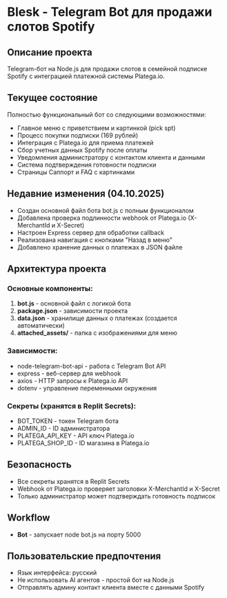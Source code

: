 # Blesk - Telegram Bot для продажи слотов Spotify

## Описание проекта
Telegram-бот на Node.js для продажи слотов в семейной подписке Spotify с интеграцией платежной системы Platega.io.

## Текущее состояние
Полностью функциональный бот со следующими возможностями:
- Главное меню с приветствием и картинкой (pick spt)
- Процесс покупки подписки (169 рублей)
- Интеграция с Platega.io для приема платежей
- Сбор учетных данных Spotify после оплаты
- Уведомления администратору с контактом клиента и данными
- Система подтверждения готовности подписки
- Страницы Саппорт и FAQ с картинками

## Недавние изменения (04.10.2025)
- Создан основной файл бота bot.js с полным функционалом
- Добавлена проверка подлинности webhook от Platega.io (X-MerchantId и X-Secret)
- Настроен Express сервер для обработки callback
- Реализована навигация с кнопками "Назад в меню"
- Добавлено хранение данных о платежах в JSON файле

## Архитектура проекта

### Основные компоненты:
1. **bot.js** - основной файл с логикой бота
2. **package.json** - зависимости проекта
3. **data.json** - хранилище данных о платежах (создается автоматически)
4. **attached_assets/** - папка с изображениями для меню

### Зависимости:
- node-telegram-bot-api - работа с Telegram Bot API
- express - веб-сервер для webhook
- axios - HTTP запросы к Platega.io API
- dotenv - управление переменными окружения

### Секреты (хранятся в Replit Secrets):
- BOT_TOKEN - токен Telegram бота
- ADMIN_ID - ID администратора
- PLATEGA_API_KEY - API ключ Platega.io
- PLATEGA_SHOP_ID - ID магазина в Platega.io

## Безопасность
- Все секреты хранятся в Replit Secrets
- Webhook от Platega.io проверяет заголовки X-MerchantId и X-Secret
- Только администратор может подтверждать готовность подписок

## Workflow
- **Bot** - запускает node bot.js на порту 5000

## Пользовательские предпочтения
- Язык интерфейса: русский
- Не использовать AI агентов - простой бот на Node.js
- Отправлять админу контакт клиента вместе с данными Spotify
